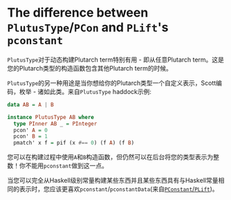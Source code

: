 # The difference between `PlutusType`/`PCon` and `PLift`'s `pconstant`

`PlutusType`对于动态构建Plutarch term特别有用 - 即从任意Plutarch term。这是您的Plutarch类型的构造函数包含其他Plutarch term的时候。

`PlutusType`的另一种用途是当你想给你的Plutarch类型一个自定义表示，Scott编码，枚举 - 诸如此类。来自`PlutusType` haddock示例:

```hs
data AB = A | B

instance PlutusType AB where
  type PInner AB _ = PInteger
  pcon' A = 0
  pcon' B = 1
  pmatch' x f = pif (x #== 0) (f A) (f B)
```

您可以在构建过程中使用`A`和`B`构造函数，但仍然可以在后台将您的类型表示为整数！你不能用`pconstant`做到这一点。

当您可以完全从Haskell级别常量构建某些东西并且某些东西具有与Haskell常量相同的表示时，您应该更喜欢`pconstant`/`pconstantData`(来自[`PConstant`/`PLift`](./../Typeclasses/PConstant%20and%20PLift.md))。